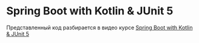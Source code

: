 # Spring Boot with Kotlin & JUnit 5

Представленный код разбирается в видео курсе [Spring Boot with Kotlin & JUnit 5](https://www.youtube.com/watch?v=TJcshrJOnsE&list=PL6gx4Cwl9DGDPsneZWaOFg0H2wsundyGr)
